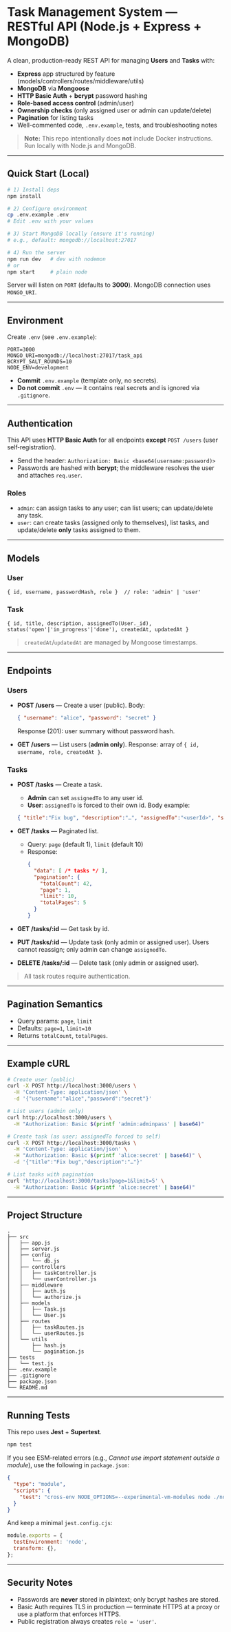 # Task Management System — RESTful API (Node.js + Express + MongoDB)

A clean, production-ready REST API for managing **Users** and **Tasks** with:

- **Express** app structured by feature (models/controllers/routes/middleware/utils)
- **MongoDB** via **Mongoose**
- **HTTP Basic Auth** + **bcrypt** password hashing
- **Role-based access control** (admin/user)
- **Ownership checks** (only assigned user or admin can update/delete)
- **Pagination** for listing tasks
- Well-commented code, `.env.example`, tests, and troubleshooting notes

> **Note:** This repo intentionally does **not** include Docker instructions. Run locally with Node.js and MongoDB.

---

## Quick Start (Local)

```bash
# 1) Install deps
npm install

# 2) Configure environment
cp .env.example .env
# Edit .env with your values

# 3) Start MongoDB locally (ensure it's running)
# e.g., default: mongodb://localhost:27017

# 4) Run the server
npm run dev   # dev with nodemon
# or
npm start     # plain node
```

Server will listen on `PORT` (defaults to **3000**). MongoDB connection uses `MONGO_URI`.

---

## Environment
Create `.env` (see `.env.example`):

```
PORT=3000
MONGO_URI=mongodb://localhost:27017/task_api
BCRYPT_SALT_ROUNDS=10
NODE_ENV=development
```

- **Commit** `.env.example` (template only, no secrets).
- **Do not commit** `.env` — it contains real secrets and is ignored via `.gitignore`.

---

## Authentication

This API uses **HTTP Basic Auth** for all endpoints **except** `POST /users` (user self‑registration).

- Send the header: `Authorization: Basic <base64(username:password)>`
- Passwords are hashed with **bcrypt**; the middleware resolves the user and attaches `req.user`.

### Roles
- `admin`: can assign tasks to any user; can list users; can update/delete any task.
- `user`: can create tasks (assigned only to themselves), list tasks, and update/delete **only** tasks assigned to them.

---

## Models

### User
```
{ id, username, passwordHash, role }  // role: 'admin' | 'user'
```

### Task
```
{ id, title, description, assignedTo(User._id), status('open'|'in_progress'|'done'), createdAt, updatedAt }
```

> `createdAt`/`updatedAt` are managed by Mongoose timestamps.

---

## Endpoints

### Users
- **POST /users** — Create a user (public). Body:
  ```json
  { "username": "alice", "password": "secret" }
  ```
  Response (201): user summary without password hash.

- **GET /users** — List users (**admin only**).
  Response: array of `{ id, username, role, createdAt }`.

### Tasks
- **POST /tasks** — Create a task.
  - **Admin** can set `assignedTo` to any user id.
  - **User**: `assignedTo` is forced to their own id.
  Body example:
  ```json
  { "title":"Fix bug", "description":"…", "assignedTo":"<userId>", "status":"open" }
  ```

- **GET /tasks** — Paginated list.
  - Query: `page` (default 1), `limit` (default 10)
  - Response:
    ```json
    {
      "data": [ /* tasks */ ],
      "pagination": {
        "totalCount": 42,
        "page": 1,
        "limit": 10,
        "totalPages": 5
      }
    }
    ```

- **GET /tasks/:id** — Get task by id.

- **PUT /tasks/:id** — Update task (only admin or assigned user). Users cannot reassign; only admin can change `assignedTo`.

- **DELETE /tasks/:id** — Delete task (only admin or assigned user).

> All task routes require authentication.

---

## Pagination Semantics
- Query params: `page`, `limit`
- Defaults: `page=1`, `limit=10`
- Returns `totalCount`, `totalPages`.

---

## Example cURL

```bash
# Create user (public)
curl -X POST http://localhost:3000/users \
  -H 'Content-Type: application/json' \
  -d '{"username":"alice","password":"secret"}'

# List users (admin only)
curl http://localhost:3000/users \
  -H "Authorization: Basic $(printf 'admin:adminpass' | base64)"

# Create task (as user; assignedTo forced to self)
curl -X POST http://localhost:3000/tasks \
  -H 'Content-Type: application/json' \
  -H "Authorization: Basic $(printf 'alice:secret' | base64)" \
  -d '{"title":"Fix bug","description":"…"}'

# List tasks with pagination
curl 'http://localhost:3000/tasks?page=1&limit=5' \
  -H "Authorization: Basic $(printf 'alice:secret' | base64)"
```

---

## Project Structure
```
.
├── src
│   ├── app.js
│   ├── server.js
│   ├── config
│   │   └── db.js
│   ├── controllers
│   │   ├── taskController.js
│   │   └── userController.js
│   ├── middleware
│   │   ├── auth.js
│   │   └── authorize.js
│   ├── models
│   │   ├── Task.js
│   │   └── User.js
│   ├── routes
│   │   ├── taskRoutes.js
│   │   └── userRoutes.js
│   └── utils
│       ├── hash.js
│       └── pagination.js
├── tests
│   └── test.js
├── .env.example
├── .gitignore
├── package.json
└── README.md
```

---

## Running Tests

This repo uses **Jest** + **Supertest**.

```bash
npm test
```

If you see ESM-related errors (e.g., *Cannot use import statement outside a module*), use the following in `package.json`:

```json
{
  "type": "module",
  "scripts": {
    "test": "cross-env NODE_OPTIONS=--experimental-vm-modules node ./node_modules/jest/bin/jest.js --runInBand"
  }
}
```

And keep a minimal `jest.config.cjs`:

```js
module.exports = {
  testEnvironment: 'node',
  transform: {},
};
```

---

## Security Notes
- Passwords are **never** stored in plaintext; only bcrypt hashes are stored.
- Basic Auth requires TLS in production — terminate HTTPS at a proxy or use a platform that enforces HTTPS.
- Public registration always creates `role = 'user'`.


